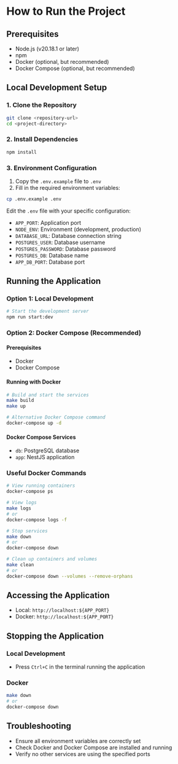 # How to Run the Project

## Prerequisites

- Node.js (v20.18.1 or later)
- npm
- Docker (optional, but recommended)
- Docker Compose (optional, but recommended)

## Local Development Setup

### 1. Clone the Repository

```bash
git clone <repository-url>
cd <project-directory>
```

### 2. Install Dependencies

```bash
npm install
```

### 3. Environment Configuration

1. Copy the `.env.example` file to `.env`
2. Fill in the required environment variables:

```bash
cp .env.example .env
```

Edit the `.env` file with your specific configuration:
- `APP_PORT`: Application port
- `NODE_ENV`: Environment (development, production)
- `DATABASE_URL`: Database connection string
- `POSTGRES_USER`: Database username
- `POSTGRES_PASSWORD`: Database password
- `POSTGRES_DB`: Database name
- `APP_DB_PORT`: Database port

## Running the Application

### Option 1: Local Development

```bash
# Start the development server
npm run start:dev
```

### Option 2: Docker Compose (Recommended)

#### Prerequisites
- Docker
- Docker Compose

#### Running with Docker

```bash
# Build and start the services
make build
make up

# Alternative Docker Compose command
docker-compose up -d
```

#### Docker Compose Services
- `db`: PostgreSQL database
- `app`: NestJS application

### Useful Docker Commands

```bash
# View running containers
docker-compose ps

# View logs
make logs
# or
docker-compose logs -f

# Stop services
make down
# or
docker-compose down

# Clean up containers and volumes
make clean
# or
docker-compose down --volumes --remove-orphans
```

## Accessing the Application

- Local: `http://localhost:${APP_PORT}`
- Docker: `http://localhost:${APP_PORT}`

## Stopping the Application

### Local Development
- Press `Ctrl+C` in the terminal running the application

### Docker
```bash
make down
# or
docker-compose down
```

## Troubleshooting

- Ensure all environment variables are correctly set
- Check Docker and Docker Compose are installed and running
- Verify no other services are using the specified ports